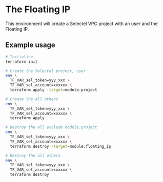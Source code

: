 # The Floating IP

This environment will create a Selectel VPC project with an user and the Floating IP.

## Example usage

```sh
# Initialize
terraform init

# Create the Selectel project, user
env \
  TF_VAR_sel_token=yyy_xxx \
  TF_VAR_sel_account=xxxxxx \
  terraform apply -target=module.project

# Create the all others
env \
  TF_VAR_sel_token=yyy_xxx \
  TF_VAR_sel_account=xxxxxx \
  terraform apply

# Destroy the all exclude module.project
env \
  TF_VAR_sel_token=yyy_xxx \
  TF_VAR_sel_account=xxxxxx \
  terraform destroy -target=module.floating_ip

# Destroy the all others
env \
  TF_VAR_sel_token=yyy_xxx \
  TF_VAR_sel_account=xxxxxx \
  terraform destroy
```

